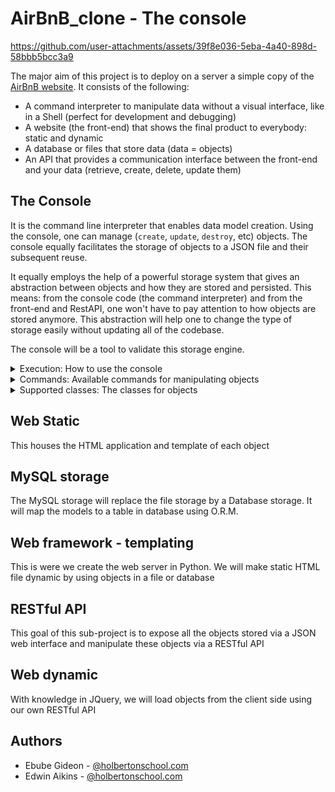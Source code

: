 # AirBnB_clone - The console



https://github.com/user-attachments/assets/39f8e036-5eba-4a40-898d-58bbb5bcc3a9



The major aim of this project is to deploy on a server a simple copy of the [AirBnB website](https://www.airbnb.com). It consists of the following:

*	A command interpreter to manipulate data without a visual interface, like in a Shell (perfect for development and debugging)
*	A website (the front-end) that shows the final product to everybody: static and dynamic
*	A database or files that store data (data = objects)
*	An API that provides a communication interface between the front-end and your data (retrieve, create, delete, update them)

## The Console
It is the command line interpreter that enables data model creation. Using the console, one can manage (``create``, ``update``, ``destroy``, etc) objects. The console equally facilitates the storage of objects to a JSON file and their subsequent reuse.

It equally employs the help of a powerful storage system that gives an abstraction between objects and how they are stored and persisted. This means: from the console code (the command interpreter) and from the front-end and RestAPI, one won't have to pay attention to how objects are stored anymore. This abstraction will help one to change the type of storage easily without updating all of the codebase.

The console will be a tool to validate this storage engine.

<details>

<summary>Execution: How to use the console</summary>

The console could work like this in the interactive mode:

	$ ./console.py
	(hbnb) help

	Documented commands (type help <topic>):
	========================================
	EOF help quit

	(hbnb)
	(hbnb)
	(hbnb) quit
	$

But also in non-interactive mode:

	$ echo "help" | ./console.py
	(hbnb)

	Documented commands (type help <topics>):
	=========================================
	EOF help quit
	(hbnb)
	$
	$ cat test_help
	help
	$
	$ cat test_help | ./console.py
	(hbnb)

	Documented commands (type help <topics>):
	=========================================
	EOF help quit
	(hbnb)
	$

</details>

<details>

<summary>Commands: Available commands for manipulating objects</summary>

* **create** - create an object
```
Usage: create <class name>
```

* **show** - display an object based on class name and id
```
Usage: show <class name> <id>
```

* **destroy** - destroy an object and totally remove it from storage
```
Usage: destroy <class name> <id>
```

* **all** - display all objects based on class name or not
```
Usage(0): all
Usage(1): all <class name>
```

* **update** - update an object based on class name and id
```
Usage: update <class name> <id> <attribute> "<attribute value>"
```

* **reset** - Delete all objects and clear the storage
```
Usage: reset
```

* **quit/EOF** - exit the console
```
Usage(0): quit
Usage(1): <CTRL + D>
```

* **help** - see description of commands
```
Usage: help
```

</details>

<details>

<summary>Supported classes: The classes for objects</summary>

* BaseModel
* User
* State
* City
* Amenity
* Place
* Review

</details>

## Web Static
This houses the HTML application and template of each object

## MySQL storage
The MySQL storage will replace the file storage by a Database storage. It will map the models to a table in database using O.R.M.

## Web framework - templating
This is were we create the web server in Python. We will make static HTML file dynamic by using objects in a file or database

## RESTful API
This goal of this sub-project is to expose all the objects stored via a JSON web interface and manipulate these objects via a RESTful API

## Web dynamic
With knowledge in JQuery, we will load objects from the client side using our own RESTful API

## Authors
*	Ebube Gideon - [@holbertonschool.com](mailto:onwutaebubegideon1555@gmail.com)
*	Edwin Aikins - [@holbertonschool.com](mailto:arkoaikins@gmail.com)
